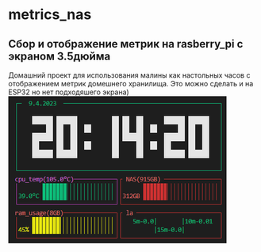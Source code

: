 # metrics_nas
## Сбор и отображение метрик на rasberry_pi с экраном 3.5дюйма 
Домашний проект для использования малины как настольных часов с отображением метрик домешнего хранилища.
Это можно сделать и на ESP32 но нет подходяшего экрана)
![text](https://github.com/dilirink/metrics_nas/blob/main/scr.png)
